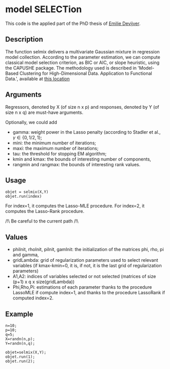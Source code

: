 # model SELECTion

This code is the applied part of the PhD thesis of [Emilie Devijver](http://www.math.u-psud.fr/~devijver/).

## Description

The function selmix delivers a multivariate Gaussian mixture in regression model collection. 
According to the parameter estimation, we can compute classical model selection criterion, as BIC or AIC, or slope heuristic, using the CAPUSHE package. 
The methodology used is described in 'Model-Based Clustering for High-Dimensional Data. Application to Functional Data.', 
available at [this location](https://hal.archives-ouvertes.fr/hal-01060063)

## Arguments

Regressors, denoted by X (of size n x p) and responses, denoted by Y (of size n x q) are must-have arguments. 

Optionally, we could add

* gamma: weight power in the Lasso penalty (according to Stadler et al., $\gamma \in \{0,1/2,1\}$;
* mini: the minimum number of iterations;
* maxi: the maximum number of iterations;
* tau: the threshold for stopping EM algorithm;
* kmin and kmax: the bounds of interesting number of components,
* rangmin and rangmax: the bounds of interesting rank values.

## Usage

	objet = selmix(X,Y)
	objet.run(index)

For index=1, it computes the Lasso-MLE procedure.
For index=2, it computes the Lasso-Rank procedure.

/!\ Be careful to the current path /!\

## Values

* phiInit, rhoInit, piInit, gamInit: the initialization of the matrices phi, rho, pi and gamma,
* gridLambda: grid of regularization parameters used to select relevant variables (if kmax-kmin=0, it is, if not, it is the last grid of regularization parameters)
* A1,A2: indices of variables selected or not selected (matrices of size (p+1) x q x size(gridLambda))
* Phi,Rho,Pi: estimations of each parameter thanks to the procedure LassoMLE if compute index=1, and thanks to the procedure LassoRank if computed index=2.


## Example

	n=10;
	p=10;
	q=5;
	X=randn(n,p);
	Y=randn(n,q);

	objet=selmix(X,Y);
	objet.run(1);
	objet.run(2);
